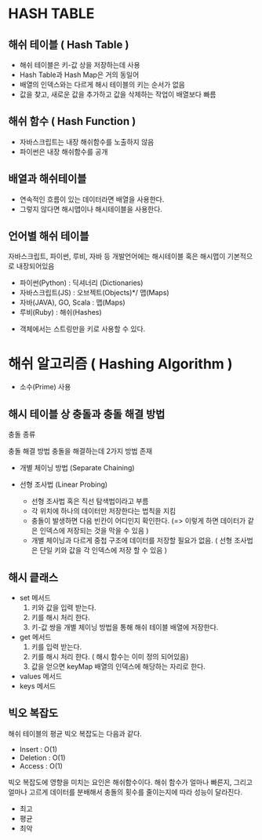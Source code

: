 # HASH TABLE

## 해쉬 테이블 ( Hash Table )
- 해쉬 테이블은 키-값 상을 저장하는데 사용
- Hash Table과 Hash Map은 거의 동일어
- 배열의 인덱스와는 다르게 해시 테이블의 키는 순서가 없음
- 값을 찾고, 새로운 값을 추가하고 값을 삭제하는 작업이 배열보다 빠름

## 해쉬 함수 ( Hash Function )
- 자바스크립트는 내장 해쉬함수를 노출하지 않음
- 파이썬은 내장 해쉬함수를 공개

## 배열과 해쉬테이블
- 연속적인 흐름이 있는 데이터라면 배열을 사용한다.
- 그렇지 않다면 해시맵이나 해시테이블을 사용한다.

## 언어별 해쉬 테이블
자바스크립트, 파이썬, 루비, 자바 등 개발언어에는 해시테이블 혹은 해시맵이 기본적으로 내장되어있음
- 파이썬(Python) : 딕셔너리 (Dictionaries)
- 자바스크립트(JS) : 오브젝트(Objects)*/ 맵(Maps)
- 자바(JAVA), GO, Scala : 맵(Maps)
- 루비(Ruby) : 해쉬(Hashes)

* 객체에서는 스트링만을 키로 사용할 수 있다.

# 해쉬 알고리즘 ( Hashing Algorithm )
- 소수(Prime) 사용

## 해시 테이블 상 충돌과 충돌 해결 방법
충돌 종류

충돌 해결 방법
충돌을 해결하는데 2가지 방법 존재
- 개별 체이닝 방법 (Separate Chaining)

- 선형 조사법 (Linear Probing)
    - 선형 조사법 혹은 직선 탐색법이라고 부름
    - 각 위치에 하나의 데이터만 저장한다는 법칙을 지킴
    - 충돌이 발생하면 다음 빈칸이 어디인지 확인한다. (=> 이렇게 하면 데이터가 같은 인덱스에 저장되는 것을 막을 수 있음 )
    - 개별 체이닝과 다르게 중첩 구조에 데이터를 저장할 필요가 없음. ( 선형 조사법은 단일 키와 값을 각 인덱스에 저장 할 수 있음 )


## 해시 킅래스
- set 메서드
    1. 키와 값을 입력 받는다.
    2. 키를 해시 처리 한다.
    3. 키-값 쌍을 개별 체이닝 방법을 통해 해쉬 테이블 배열에 저장한다.
- get 메서드
    1. 키를 입력 받는다.
    2. 키를 해시 처리 한다. ( 해시 함수는 이미 정의 되어있음)
    3. 값을 얻으면 keyMap 배열의 인덱스에 해당하는 자리로 한다.
- values 메서드
- keys 메서드

## 빅오 복잡도
해쉬 테이블의 평균 빅오 복잡도는 다음과 같다.
- Insert : O(1)
- Deletion : O(1)
- Access : O(1)

빅오 복잡도에 영향을 미치는 요인은 해쉬함수이다. 해쉬 함수가 얼마나 빠른지, 그리고 얼마나 고르게 데이터를 분배해서 충돌의 횟수를 줄이는지에 따라 성능이 달라진다.

- 최고
- 평균
- 최악
